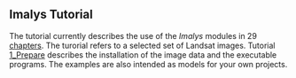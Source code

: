 ## Imalys Tutorial 

The tutorial currently describes the use of the *Imalys* modules in 29 [chapters](../tutorial/Index.md). The turorial refers to a selected set of Landsat images. Tutorial [1_Prepare](../tutorial/1_Prepare.md) describes the installation of the image data and the executable programs. The examples are also intended as models for your own projects.
